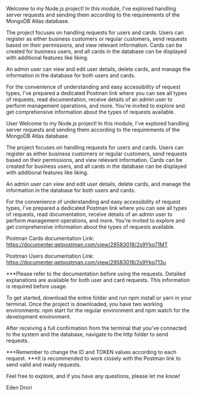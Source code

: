 
Welcome to my Node.js project! In this module, I've explored handling server requests and sending them according to the requirements of the MongoDB Atlas database.

The project focuses on handling requests for users and cards. Users can register as either business customers or regular customers, send requests based on their permissions, and view relevant information. Cards can be created for business users, and all cards in the database can be displayed with additional features like liking.

An admin user can view and edit user details, delete cards, and manage the information in the database for both users and cards.

For the convenience of understanding and easy accessibility of request types, I've prepared a dedicated Postman link where you can see all types of requests, read documentation, receive details of an admin user to perform management operations, and more. You're invited to explore and get comprehensive information about the types of requests available.

User
Welcome to my Node.js project! In this module, I've explored handling server requests and sending them according to the requirements of the MongoDB Atlas database.

The project focuses on handling requests for users and cards. Users can register as either business customers or regular customers, send requests based on their permissions, and view relevant information. Cards can be created for business users, and all cards in the database can be displayed with additional features like liking.

An admin user can view and edit user details, delete cards, and manage the information in the database for both users and cards.

For the convenience of understanding and easy accessibility of request types, I've prepared a dedicated Postman link where you can see all types of requests, read documentation, receive details of an admin user to perform management operations, and more. You're invited to explore and get comprehensive information about the types of requests available.

 Postman Cards documentation Link: https://documenter.getpostman.com/view/29583018/2s9Ykq71MT

 Postman Users documentation Link: https://documenter.getpostman.com/view/29583018/2s9Ykq713u

***Please refer to the documentation before using the requests. Detailed explanations are available for both user and card requests. This information is required before usage.

To get started, download the entire folder and run npm install or yarn in your terminal. Once the project is downloaded, you have two working environments: npm start for the regular environment and npm watch for the development environment.

After receiving a full confirmation from the terminal that you've connected to the system and the database, navigate to the http folder to send requests.

***Remember to change the ID and TOKEN values according to each request.
***It is recommended to work closely with the Postman link to send valid and ready requests.

Feel free to explore, and if you have any questions, please let me know!

Eden Drori
